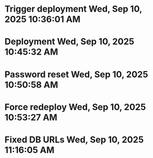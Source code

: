 # Trigger deployment Wed, Sep 10, 2025 10:36:01 AM
# Deployment Wed, Sep 10, 2025 10:45:32 AM
# Password reset Wed, Sep 10, 2025 10:50:58 AM
# Force redeploy Wed, Sep 10, 2025 10:53:27 AM
# Fixed DB URLs Wed, Sep 10, 2025 11:16:05 AM
